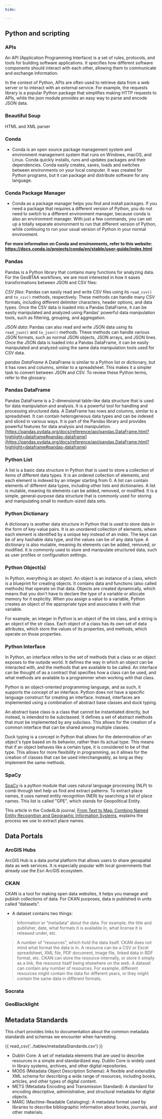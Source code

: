 ```yaml
---
hide:

---
```


## Python and scripting

### APIs

An API (Application Programming Interface) is a set of rules, protocols, and tools for building software applications. It specifies how different software components should interact with each other, allowing them to communicate and exchange information.  

In the context of Python, APIs are often used to retrieve data from a web server or to interact with an external service. For example, the requests library is a popular Python package that simplifies making HTTP requests to APIs, while the json module provides an easy way to parse and encode JSON data.

### Beautiful Soup

HTML and XML parser


### Conda

- Conda is an open source package management system and environment management system that runs on Windows, macOS, and Linux. Conda quickly installs, runs and updates packages and their dependencies. Conda easily creates, saves, loads and switches between environments on your local computer. It was created for Python programs, but it can package and distribute software for any language.

### Conda Package Manager

- Conda as a package manager helps you find and install packages. If you need a package that requires a different version of Python, you do not need to switch to a different environment manager, because conda is also an environment manager. With just a few commands, you can set up a totally separate environment to run that different version of Python, while continuing to run your usual version of Python in your normal environment.

**For more information on Conda and environments, refer to this website: 
https://docs.conda.io/projects/conda/en/stable/user-guide/index.html**


### Pandas

Pandas is a Python library that contains many functions for analyzing data. For the GeoBTAA workflows, we are most interested in how it eases transformations between JSON and CSV files:

*CSV files*: Pandas can easily read and write CSV files using its `read_csv()` and `to_csv()` methods, respectively. These methods can handle many CSV formats, including different delimiter characters, header options, and data types. Once the CSV data is loaded into a Pandas DataFrame, it can be easily manipulated and analyzed using Pandas' powerful data manipulation tools, such as filtering, grouping, and aggregation.

*JSON data*: Pandas can also read and write JSON data using its `read_json()` and `to_json()` methods. These methods can handle various JSON formats, such as normal JSON objects, JSON arrays, and JSON lines. Once the JSON data is loaded into a Pandas DataFrame, it can be easily manipulated and analyzed using the same data manipulation tools used for CSV data.

*pandas DataFrame* A DataFrame is similar to a Python list or dictionary, but it has rows and columns, similar to a spreadsheet. This makes it a simpler task to convert between JSON and CSV. To review these Python terms, refer to the glossary.


### Pandas DataFrame 

Pandas DataFrame is a 2-dimensional table-like data structure that is used for data manipulation and analysis. It is a powerful tool for handling and processing structured data. A DataFrame has rows and columns, similar to a spreadsheet. It can contain heterogeneous data types and can be indexed and sliced in various ways. It is part of the Pandas library and provides powerful features for data analysis and manipulation. [https://pandas.pydata.org/docs/reference/api/pandas.DataFrame.html?highlight=dataframe#pandas-dataframe](https://pandas.pydata.org/docs/reference/api/pandas.DataFrame.html?highlight=dataframe#pandas-dataframe)

### Python List 

A list is a basic data structure in Python that is used to store a collection of items of different data types. It is an ordered collection of elements, and each element is indexed by an integer starting from 0. A list can contain elements of different data types, including other lists and dictionaries. A list is mutable, meaning its elements can be added, removed, or modified. It is a simple, general-purpose data structure that is commonly used for storing and manipulating small to medium-sized data sets.

### Python Dictionary

A dictionary is another data structure in Python that is used to store data in the form of key-value pairs. It is an unordered collection of elements, where each element is identified by a unique key instead of an index. The keys can be of any hashable data type, and the values can be of any data type. A dictionary is also mutable, meaning its elements can be added, removed, or modified. It is commonly used to store and manipulate structured data, such as user profiles or configuration settings.

### Python Object(s)

In Python, everything is an object. An object is an instance of a class, which is a blueprint for creating objects. It contains data and functions (also called methods) that operate on that data. Objects are created dynamically, which means that you don't have to declare the type of a variable or allocate memory for it explicitly. When you assign a value to a variable, Python creates an object of the appropriate type and associates it with that variable.

For example, an integer in Python is an object of the int class, and a string is an object of the str class. Each object of a class has its own set of data attributes, which store the values of its properties, and methods, which operate on those properties.

### Python Interface

In Python, an interface refers to the set of methods that a class or an object exposes to the outside world. It defines the way in which an object can be interacted with, and the methods that are available to be called. An interface can be thought of as a contract that specifies how a class can be used, and what methods are available to a programmer when working with that class.

Python is an object-oriented programming language, and as such, it supports the concept of an interface. Python does not have a specific language construct for creating an interface. Instead, interfaces are implemented using a combination of abstract base classes and duck typing.

An abstract base class is a class that cannot be instantiated directly, but instead, is intended to be subclassed. It defines a set of abstract methods that must be implemented by any subclass. This allows for the creation of a common interface that can be shared among multiple classes.

Duck typing is a concept in Python that allows for the determination of an object's type based on its behavior, rather than its actual type. This means that if an object behaves like a certain type, it is considered to be of that type. This allows for more flexibility in programming, as it allows for the creation of classes that can be used interchangeably, as long as they implement the same methods.


### SpaCy

[SpaCy](https://spacy.io) is a python module that uses natural language processing (NLP) to comb through text help us find and extract patterns. To extract place names, it uses named entity recognition (NER) by searching a list of place names. This list is called "GPE", which stands for Geopolitical Entity.

This article in the Code4Lib journal, [From Text to Map: Combing Named Entity Recognition and Geographic Information Systems](https://journal.code4lib.org/articles/15405), explains the process we use to extract place names.


## Data Portals


### ArcGIS Hubs

ArcGIS Hub is a data portal platform that allows users to share geospatial data as web services. It is especially popular with local governments that already use the Esri ArcGIS ecosystem.


### CKAN

CKAN is a tool for making open data websites, it helps you manage and publish collections of data.  For CKAN purposes, data is published in units called “datasets”.

   - A dataset contains two things:

   > Information or “metadata” about the data. For example, the title and publisher, date, what formats it is available in, what license it is released under, etc.

   > A number of “resources”, which hold the data itself. CKAN does not mind what format the data is in. A resource can be a CSV or Excel spreadsheet, XML file, PDF document, image file, linked data in RDF format, etc. CKAN can store the resource internally, or store it simply as a link, the resource itself being elsewhere on the web. A dataset can contain any number of resources. For example, different resources might contain the data for different years, or they might contain the same data in different formats.

### Socrata

### GeoBlacklight


## Metadata Standards

This chart provides links to documentation about the common metadata standards and schemas we encounter when harvesting.

{{ read_csv('../tables/metadataStandards.csv') }}

* Dublin Core: A set of metadata elements that are used to describe resources in a simple and standardized way. Dublin Core is widely used in library systems, archives, and other digital repositories.
* MODS (Metadata Object Description Schema): A flexible and extensible XML schema for describing a wide range of resources, including books, articles, and other types of digital content.
* METS (Metadata Encoding and Transmission Standard): A standard for encoding descriptive, administrative, and structural metadata for digital objects.
* MARC (Machine-Readable Cataloging): A metadata format used by libraries to describe bibliographic information about books, journals, and other materials.

